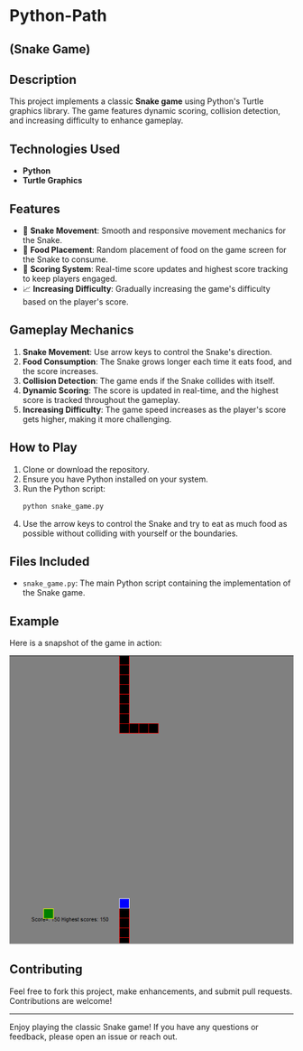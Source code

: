 # Python-Path
## (Snake Game)

## Description

This project implements a classic **Snake game** using Python's Turtle graphics library. The game features dynamic scoring, collision detection, and increasing difficulty to enhance gameplay.

## Technologies Used

- **Python**
- **Turtle Graphics**

## Features

- 🐍 **Snake Movement**: Smooth and responsive movement mechanics for the Snake.
- 🍎 **Food Placement**: Random placement of food on the game screen for the Snake to consume.
- 🧮 **Scoring System**: Real-time score updates and highest score tracking to keep players engaged.
- 📈 **Increasing Difficulty**: Gradually increasing the game's difficulty based on the player's score.

## Gameplay Mechanics

1. **Snake Movement**: Use arrow keys to control the Snake's direction.
2. **Food Consumption**: The Snake grows longer each time it eats food, and the score increases.
3. **Collision Detection**: The game ends if the Snake collides with itself.
4. **Dynamic Scoring**: The score is updated in real-time, and the highest score is tracked throughout the gameplay.
5. **Increasing Difficulty**: The game speed increases as the player's score gets higher, making it more challenging.

## How to Play

1. Clone or download the repository.
2. Ensure you have Python installed on your system.
3. Run the Python script:
    ```bash
    python snake_game.py
    ```
4. Use the arrow keys to control the Snake and try to eat as much food as possible without colliding with yourself or the boundaries.

## Files Included

- `snake_game.py`: The main Python script containing the implementation of the Snake game.

## Example

Here is a snapshot of the game in action:

![Snake Game Screenshot]( https://github.com/Hardikverma700/Python-Path/blob/main/Screenshot%20(267).png )

## Contributing

Feel free to fork this project, make enhancements, and submit pull requests. Contributions are welcome!

---

Enjoy playing the classic Snake game! If you have any questions or feedback, please open an issue or reach out.

